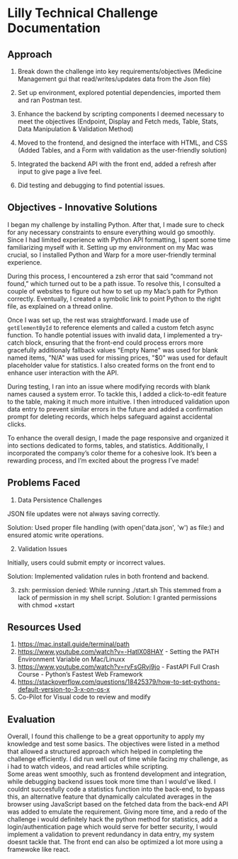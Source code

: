 # Lilly Technical Challenge Documentation

## Approach
1) Break down the challenge into key requirements/objectives (Medicine Management gui that read/writes/updates data from the Json file) 

2) Set up environment, explored potential dependencies, imported them and ran Postman test.

3) Enhance the backend by scripting components I deemed necessary to meet the objectives (Endpoint, Display and Fetch meds, Table, Stats, Data Manipulation & Validation Method)
 
4) Moved to the frontend, and designed the interface with HTML, and CSS (Added Tables, and a Form with validation as the user-friendly solution)

5) Integrated the backend API with the front end, added a refresh after input to give page a live feel.

6) Did testing and debugging to find potential issues.



## Objectives - Innovative Solutions
I began my challenge by installing Python. After that, I made sure to check for any necessary constraints to ensure everything would go smoothly. Since I had limited experience with Python API formatting, I spent some time familiarizing myself with it. Setting up my environment on my Mac was crucial, so I installed Python and Warp for a more user-friendly terminal experience.

During this process, I encountered a zsh error that said “command not found,” which turned out to be a path issue. To resolve this, I consulted a couple of websites to figure out how to set up my Mac’s path for Python correctly. Eventually, I created a symbolic link to point Python to the right file, as explained on a thread online.

Once I was set up, the rest was straightforward. I made use of `getElementById` to reference elements and called a custom fetch async function. To handle potential issues with invalid data, I implemented a try-catch block, ensuring that the front-end could process errors more gracefully additionaly fallback values "Empty Name" was used  for blank named items, "N/A" was used for missing prices, "$0" was used for default placeholder value for statistics. I also created forms on the front end to enhance user interaction with the API.

During testing, I ran into an issue where modifying records with blank names caused a system error. To tackle this, I added a click-to-edit feature to the table, making it much more intuitive. I then introduced validation upon data entry to prevent similar errors in the future and added a confirmation prompt for deleting records, which helps safeguard against accidental clicks.

To enhance the overall design, I made the page responsive and organized it into sections dedicated to forms, tables, and statistics. Additionally, I incorporated the company’s color theme for a cohesive look. It’s been a rewarding process, and I’m excited about the progress I’ve made!


## Problems Faced
1) Data Persistence Challenges

JSON file updates were not always saving correctly.

Solution: Used proper file handling (with open('data.json', 'w') as file:) and ensured atomic write operations.

2) Validation Issues

Initially, users could submit empty or incorrect values.

Solution: Implemented validation rules in both frontend and backend.

3) zsh: permission denied: While running ./start.sh
This stemmed from a lack of permission in my shell script.
Solution:  I granted permissions with chmod +xstart 

## Resources Used
1) https://mac.install.guide/terminal/path 
2) https://www.youtube.com/watch?v=-HatIX08HAY - Setting the PATH Environment Variable on Mac/Linuxx
3) https://www.youtube.com/watch?v=rvFsGRvj9jo - FastAPI Full Crash Course - Python’s Fastest Web Framework
4) https://stackoverflow.com/questions/18425379/how-to-set-pythons-default-version-to-3-x-on-os-x
5) Co-Pilot for Visual code to review and modify

## Evaluation
Overall, I found this challenge to be a great opportunity to apply my knowledge and test some basics. The objectives were listed  in a method that allowed a structured approach which helped in completing the challenge efficiently.
I did run well out of time while facing my challenge, as i had to watch videos, and read articles while scripting.  
Some areas went smoothly, such as frontend development and  integration, while debugging backend issues took more time than I would've liked.
I couldnt succesfully code a statistics function into the back-end, to bypass this, an alternative feature that dynamically calculated averages in the browser using JavaScript based on the fetched data from the back-end API was added to emulate the requirement.
Giving more time, and a redo of the challenge i would definitely hack the python method for statistics, add a login/authentication page which would serve for better security, I would implement a validation  to prevent redundancy in data entry, my system doesnt tackle that. The front end can also be  optimized a lot more using a framewoke like react. 